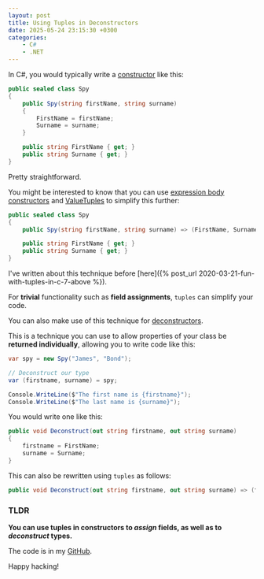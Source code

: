 ```yaml
---
layout: post
title: Using Tuples in Deconstructors
date: 2025-05-24 23:15:30 +0300
categories:
    - C#
    - .NET
---
```


In C#, you would typically write a [constructor](https://learn.microsoft.com/en-us/dotnet/csharp/programming-guide/classes-and-structs/constructors) like this:

```c#
public sealed class Spy
{
    public Spy(string firstName, string surname)
    {
        FirstName = firstName;
        Surname = surname;
    }

    public string FirstName { get; }
    public string Surname { get; }
}
```

Pretty straightforward.

You might be interested to know that you can use [expression body constructors](https://learn.microsoft.com/en-us/dotnet/csharp/programming-guide/statements-expressions-operators/expression-bodied-members#constructors) and [ValueTuples](https://learn.microsoft.com/en-us/dotnet/api/system.valuetuple?view=net-9.0) to simplify this further:

```c#
public sealed class Spy
{
    public Spy(string firstName, string surname) => (FirstName, Surname) = (firstName, surname);

    public string FirstName { get; }
    public string Surname { get; }
}
```

I've written about this technique before [here]({% post_url 2020-03-21-fun-with-tuples-in-c-7-above %}).

For **trivial** functionality such as **field assignments**, `tuples` can simplify your code.

You can also make use of this technique for [deconstructors](https://learn.microsoft.com/en-us/dotnet/csharp/fundamentals/functional/deconstruct).

This is a technique you can use to allow properties of your class be **returned individually**, allowing you to write code like this:

```c#
var spy = new Spy("James", "Bond");

// Deconstruct our type
var (firstname, surname) = spy;

Console.WriteLine($"The first name is {firstname}");
Console.WriteLine($"The last name is {surname}");
```

You would write one like this:

```c#
public void Deconstruct(out string firstname, out string surname)
{
    firstname = FirstName;
    surname = Surname;
}
```

This can also be rewritten using `tuples` as follows:

```c#
public void Deconstruct(out string firstname, out string surname) => (firstname, surname) = (FirstName, Surname);
```

### TLDR

**You can use tuples in constructors to *assign* fields, as well as to *deconstruct* types.**

The code is in my [GitHub](https://github.com/conradakunga/BlogCode/tree/master/2025-05-24%20-%20Deconstructors%20%26%20Tuples).

Happy hacking!
